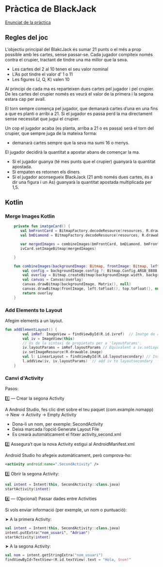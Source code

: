 # Pràctica de BlackJack

[Enunciat de la pràctica](BlackJackFase1y2.odt)

## Regles del joc

L’objectiu principal del BlakcJack és sumar 21 punts o el més a prop possible amb les cartes, sense passar-se. Cada jugador compiteix només contra el crupier, tractant de tindre una ma millor que la seva.
- Les cartes del 2 al 10 tenen el seu valor nominal
- L’As pot tindre el valor d’ 1 o 11
- Les figures (J, Q, K) valen 10

Al principi de cada ma es reparteixen dues cartes pel jugador i pel crupier. De les cartes del crupier només es veurà el valor de la primera i la segona estara cap per avall.

El torn sempre comença pel jugador, que demanarà cartes d’una en una  fins a que es planti o arribi a 21. Si el jugador es passa perd la ma directament sense necessitat que jugui el crupier.

Un cop el jugador acaba (es planta, arriba a 21 o es passa) serà el torn del crupier, que sempre juga de la mateixa forma:
- demanarà cartes sempre que la seva ma sumi 16 o menys.
 
El jugador decidirà la quantitat a apostar abans de començar la ma.
- Si el jugador guanya (té mes punts que el crupier) guanyarà la quantitat apostada.
- Si empaten es retornen els diners
- Si el jugador aconsegueix BlackJack (21 amb només dues cartes, és a dir una figura i un As) guanyarà la quantitat apostada multiplicada per 1,5.


## Kotlin

### Merge Images Kotlin

```kotlin
    private fun imatgeCard() {
       val bmFrontCard = BitmapFactory.decodeResource(resources, R.drawable.front)
       val bmDiamond = BitmapFactory.decodeResource(resources, R.drawable.spades)

       var mergedImages = combineImages(bmFrontCard, bmDiamond, bmFrontCard.width / 4, bmFrontCard.height / 2 - 250)
       ivCard.setImageBitmap(mergedImages)

    }

    fun combineImages(backgroundImage: Bitmap, frontImage: Bitmap, left: Int, top: Int): Bitmap {
        val config = backgroundImage.config ?: Bitmap.Config.ARGB_8888 // Provide a default
        val overlay = Bitmap.createBitmap(backgroundImage.width, backgroundImage.height, config)
        val canvas = Canvas(overlay)
        canvas.drawBitmap(backgroundImage, Matrix(), null)
        canvas.drawBitmap(frontImage, left.toFloat(), top.toFloat(), null)
        return overlay
    }
```

### Add Elements to Layout

Afegim elements a un layout.

```kotlin
fun addElementLayout() {
        val imRef: ImageView = findViewById(R.id.ivref)  // Imatge de referència per agafar els paràmetres
        val iv = ImageView(this)
        // Ús de la sintaxi de propietats per a 'layoutParams'.
        iv.layoutParams = imRef.layoutParams // Equivalent a iv.setLayoutParams(imCard.getLayoutParams())
        iv.setImageResource(R.drawable.image)
        val l: LinearLayout = findViewById(R.id.layoutsecondary) // Instanciem el layout on volem afegir la imatge o element
        l.addView(iv, iv.layoutParams)  // add iv to layoutsecondary
    }
```


### Canvi d'Activity

Pasos:

1️⃣ — Crear la segona Activity

A Android Studio, fes clic dret sobre el teu paquet (com.example.nomapp)
→ New → Activity → Empty Activity

- Dona-li un nom, per exemple: SecondActivity
- Deixa marcada l’opció Generate Layout File
- Es crearà automàticament el fitxer activity_second.xml

2️⃣ Assegura’t que la nova Activity estigui al AndroidManifest.xml

Android Studio ho afegeix automàticament, però comprova-ho:  
```xml
<activity android:name=".SecondActivity" />
```

3️⃣ Obrir la segona Activity:

```kotlin
val intent = Intent(this, SecondActivity::class.java)
startActivity(intent)
```

4️⃣ — (Opcional) Passar dades entre Activities

Si vols enviar informació (per exemple, un nom o puntuació):

➤ A la primera Activity:
```kotlin
val intent = Intent(this, SecondActivity::class.java)
intent.putExtra("nom_usuari", "Adrian")
startActivity(intent)
```

➤ A la segona Activity:
```kotlin
val nom = intent.getStringExtra("nom_usuari")
findViewById<TextView>(R.id.textView).text = "Hola, $nom!"
```